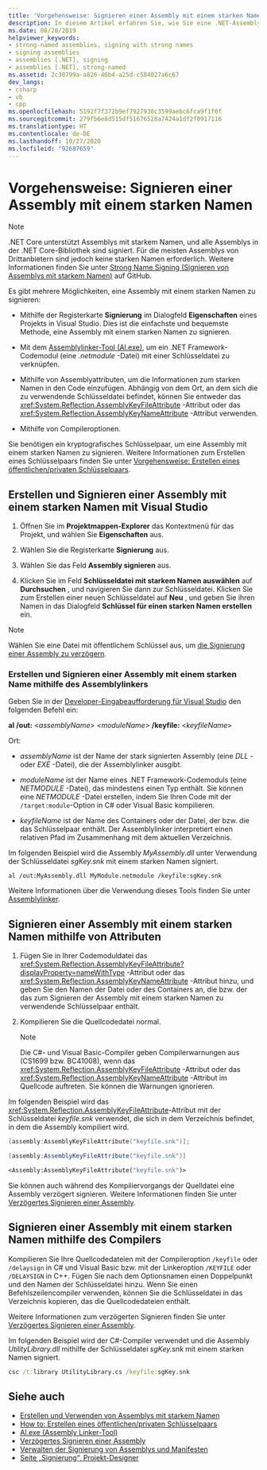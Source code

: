 ```yaml
---
title: 'Vorgehensweise: Signieren einer Assembly mit einem starken Namen'
description: In diesem Artikel erfahren Sie, wie Sie eine .NET-Assembly mit einem starken Namen signieren, indem Sie die Registerkarte „Signierung“, den Assemblylinker, Assemblyattribute oder Compileroptionen verwenden.
ms.date: 08/20/2019
helpviewer_keywords:
- strong-named assemblies, signing with strong names
- signing assemblies
- assemblies [.NET], signing
- assemblies [.NET], strong-named
ms.assetid: 2c30799a-a826-46b4-a25d-c584027a6c67
dev_langs:
- csharp
- vb
- cpp
ms.openlocfilehash: 5192f7f372b9ef7927930c3599aebc6fca9f1f0f
ms.sourcegitcommit: 279fb6e8d515df51676528a7424a1df2f0917116
ms.translationtype: HT
ms.contentlocale: de-DE
ms.lasthandoff: 10/27/2020
ms.locfileid: "92687659"
---
```

# <a name="how-to-sign-an-assembly-with-a-strong-name"></a>Vorgehensweise: Signieren einer Assembly mit einem starken Namen

> [!NOTE]
> .NET Core unterstützt Assemblys mit starkem Namen, und alle Assemblys in der .NET Core-Bibliothek sind signiert. Für die meisten Assemblys von Drittanbietern sind jedoch keine starken Namen erforderlich. Weitere Informationen finden Sie unter [Strong Name Signing (Signieren von Assemblys mit starkem Namen)](https://github.com/dotnet/runtime/blob/master/docs/project/strong-name-signing.md) auf GitHub.

Es gibt mehrere Möglichkeiten, eine Assembly mit einem starken Namen zu signieren:  
  
- Mithilfe der Registerkarte **Signierung** im Dialogfeld **Eigenschaften** eines Projekts in Visual Studio. Dies ist die einfachste und bequemste Methode, eine Assembly mit einem starken Namen zu signieren.  
  
- Mit dem [Assemblylinker-Tool (Al.exe)](../../framework/tools/al-exe-assembly-linker.md), um ein .NET Framework-Codemodul (eine *.netmodule* -Datei) mit einer Schlüsseldatei zu verknüpfen.  
  
- Mithilfe von Assemblyattributen, um die Informationen zum starken Namen in den Code einzufügen. Abhängig von dem Ort, an dem sich die zu verwendende Schlüsseldatei befindet, können Sie entweder das <xref:System.Reflection.AssemblyKeyFileAttribute> -Attribut oder das <xref:System.Reflection.AssemblyKeyNameAttribute> -Attribut verwenden.  
  
- Mithilfe von Compileroptionen.  
  
 Sie benötigen ein kryptografisches Schlüsselpaar, um eine Assembly mit einem starken Namen zu signieren. Weitere Informationen zum Erstellen eines Schlüsselpaars finden Sie unter [Vorgehensweise: Erstellen eines öffentlichen/privaten Schlüsselpaars](create-public-private-key-pair.md).  
  
## <a name="create-and-sign-an-assembly-with-a-strong-name-by-using-visual-studio"></a>Erstellen und Signieren einer Assembly mit einem starken Namen mit Visual Studio  
  
1. Öffnen Sie im **Projektmappen-Explorer** das Kontextmenü für das Projekt, und wählen Sie **Eigenschaften** aus.  
  
2. Wählen Sie die Registerkarte **Signierung** aus.  
  
3. Wählen Sie das Feld **Assembly signieren** aus.  
  
4. Klicken Sie im Feld **Schlüsseldatei mit starkem Namen auswählen** auf **Durchsuchen** , und navigieren Sie dann zur Schlüsseldatei. Klicken Sie zum Erstellen einer neuen Schlüsseldatei auf **Neu** , und geben Sie ihren Namen in das Dialogfeld **Schlüssel für einen starken Namen erstellen** ein.  
  
> [!NOTE]
> Wählen Sie eine Datei mit öffentlichem Schlüssel aus, um [die Signierung einer Assembly zu verzögern](delay-sign.md).  
  
### <a name="create-and-sign-an-assembly-with-a-strong-name-by-using-the-assembly-linker"></a>Erstellen und Signieren einer Assembly mit einem starken Name mithilfe des Assemblylinkers  
  
Geben Sie in der [Developer-Eingabeaufforderung für Visual Studio](../../framework/tools/developer-command-prompt-for-vs.md) den folgenden Befehl ein:  

**al** **/out:** \<*assemblyName*> *\<moduleName>* **/keyfile:** \<*keyfileName*>  

Ort:  

- *assemblyName* ist der Name der stark signierten Assembly (eine *DLL* - oder *EXE* -Datei), die der Assemblylinker ausgibt.  
  
- *moduleName* ist der Name eines .NET Framework-Codemoduls (eine *NETMODULE* -Datei), das mindestens einen Typ enthält. Sie können eine *NETMODULE* -Datei erstellen, indem Sie Ihren Code mit der `/target:module`-Option in C# oder Visual Basic kompilieren.
  
- *keyfileName* ist der Name des Containers oder der Datei, der bzw. die das Schlüsselpaar enthält. Der Assemblylinker interpretiert einen relativen Pfad im Zusammenhang mit dem aktuellen Verzeichnis.  

Im folgenden Beispiel wird die Assembly *MyAssembly.dll* unter Verwendung der Schlüsseldatei *sgKey.snk* mit einem starken Namen signiert.  

```console
al /out:MyAssembly.dll MyModule.netmodule /keyfile:sgKey.snk  
```  
  
Weitere Informationen über die Verwendung dieses Tools finden Sie unter [Assemblylinker](../../framework/tools/al-exe-assembly-linker.md).  
  
## <a name="sign-an-assembly-with-a-strong-name-by-using-attributes"></a>Signieren einer Assembly mit einem starken Namen mithilfe von Attributen  
  
1. Fügen Sie in Ihrer Codemoduldatei das <xref:System.Reflection.AssemblyKeyFileAttribute?displayProperty=nameWithType> -Attribut oder das <xref:System.Reflection.AssemblyKeyNameAttribute> -Attribut hinzu, und geben Sie den Namen der Datei oder des Containers an, die bzw. der das zum Signieren der Assembly mit einem starken Namen zu verwendende Schlüsselpaar enthält.  

2. Kompilieren Sie die Quellcodedatei normal.  

   > [!NOTE]
   > Die C#- und Visual Basic-Compiler geben Compilerwarnungen aus (CS1699 bzw. BC41008), wenn das <xref:System.Reflection.AssemblyKeyFileAttribute> -Attribut oder das <xref:System.Reflection.AssemblyKeyNameAttribute> -Attribut im Quellcode auftreten. Sie können die Warnungen ignorieren.  

Im folgenden Beispiel wird das <xref:System.Reflection.AssemblyKeyFileAttribute>-Attribut mit der Schlüsseldatei *keyfile.snk* verwendet, die sich in dem Verzeichnis befindet, in dem die Assembly kompiliert wird.  

```cpp
[assembly:AssemblyKeyFileAttribute("keyfile.snk")];
```

```csharp
[assembly:AssemblyKeyFileAttribute("keyfile.snk")]
```

```vb
<Assembly:AssemblyKeyFileAttribute("keyfile.snk")>
```

Sie können auch während des Kompiliervorgangs der Quelldatei eine Assembly verzögert signieren. Weitere Informationen finden Sie unter [Verzögertes Signieren einer Assembly](delay-sign.md).  

## <a name="sign-an-assembly-with-a-strong-name-by-using-the-compiler"></a>Signieren einer Assembly mit einem starken Namen mithilfe des Compilers  

Kompilieren Sie Ihre Quellcodedateien mit der Compileroption `/keyfile` oder `/delaysign` in C# und Visual Basic bzw. mit der Linkeroption `/KEYFILE` oder `/DELAYSIGN` in C++. Fügen Sie nach dem Optionsnamen einen Doppelpunkt und den Namen der Schlüsseldatei hinzu. Wenn Sie einen Befehlszeilencompiler verwenden, können Sie die Schlüsseldatei in das Verzeichnis kopieren, das die Quellcodedateien enthält.  

Weitere Informationen zum verzögerten Signieren finden Sie unter [Verzögertes Signieren einer Assembly](delay-sign.md).  

Im folgenden Beispiel wird der C#-Compiler verwendet und die Assembly *UtilityLibrary.dll* mithilfe der Schlüsseldatei *sgKey.snk* mit einem starken Namen signiert.  

```cmd
csc /t:library UtilityLibrary.cs /keyfile:sgKey.snk  
```  

## <a name="see-also"></a>Siehe auch

- [Erstellen und Verwenden von Assemblys mit starkem Namen](create-use-strong-named.md)
- [How to: Erstellen eines öffentlichen/privaten Schlüsselpaars](create-public-private-key-pair.md)
- [Al.exe (Assembly Linker-Tool)](../../framework/tools/al-exe-assembly-linker.md)
- [Verzögertes Signieren einer Assembly](delay-sign.md)
- [Verwalten der Signierung von Assemblys und Manifesten](/visualstudio/ide/managing-assembly-and-manifest-signing)
- [Seite „Signierung“, Projekt-Designer](/visualstudio/ide/reference/signing-page-project-designer)
